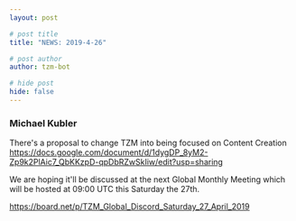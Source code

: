```yaml
---
layout: post

# post title
title: "NEWS: 2019-4-26"

# post author
author: tzm-bot

# hide post
hide: false
---
```


### Michael Kubler

There's a proposal to change TZM into being focused on Content Creation
https://docs.google.com/document/d/1dygDP_8yM2-Zp9k2PlAic7_QbKKzpD-qpDbRZwSkIiw/edit?usp=sharing

We are hoping it'll be discussed at the next Global Monthly Meeting which will be hosted at 09:00 UTC this Saturday the 27th.

https://board.net/p/TZM_Global_Discord_Saturday_27_April_2019


